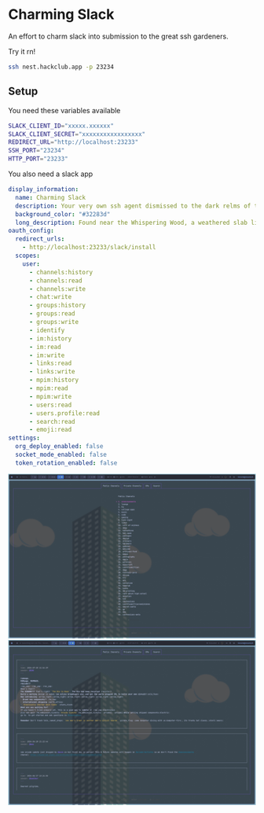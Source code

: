 # Charming Slack

An effort to charm slack into submission to the great ssh gardeners.

Try it rn!
```bash
ssh nest.hackclub.app -p 23234
```

## Setup

You need these variables available
```bash
SLACK_CLIENT_ID="xxxxx.xxxxxx"
SLACK_CLIENT_SECRET="xxxxxxxxxxxxxxxxx"
REDIRECT_URL="http://localhost:23233"
SSH_PORT="23234"
HTTP_PORT="23233"
```
You also need a slack app
```yaml
display_information:
  name: Charming Slack
  description: Your very own ssh agent dismissed to the dark relms of the wood forever condemed to serve the users of hackclub
  background_color: "#32283d"
  long_description: Found near the Whispering Wood, a weathered slab lies etched with cryptic lore. It speaks of Klavis, the Banished Keymaster. Once a celestial gatekeeper, he tasted forbidden bubble tea, a concoction rumored to grant wishes beyond the Cloud's control. Now condemned, Klavis dwells within the wild, his power twisted. Legends whisper of "Charming Slack," a fantastical bridge born from his exile, serving a new purpose - a wish granted, a gateway for aspiring programmers, forever veiled in the sweet, whimsical magic of the Wood.
oauth_config:
  redirect_urls:
    - http://localhost:23233/slack/install
  scopes:
    user:
      - channels:history
      - channels:read
      - channels:write
      - chat:write
      - groups:history
      - groups:read
      - groups:write
      - identify
      - im:history
      - im:read
      - im:write
      - links:read
      - links:write
      - mpim:history
      - mpim:read
      - mpim:write
      - users:read
      - users.profile:read
      - search:read
      - emoji:read
settings:
  org_deploy_enabled: false
  socket_mode_enabled: false
  token_rotation_enabled: false
```

![channel view](.github/images/channel-view.png)
![message view](.github/images/message-view.png)